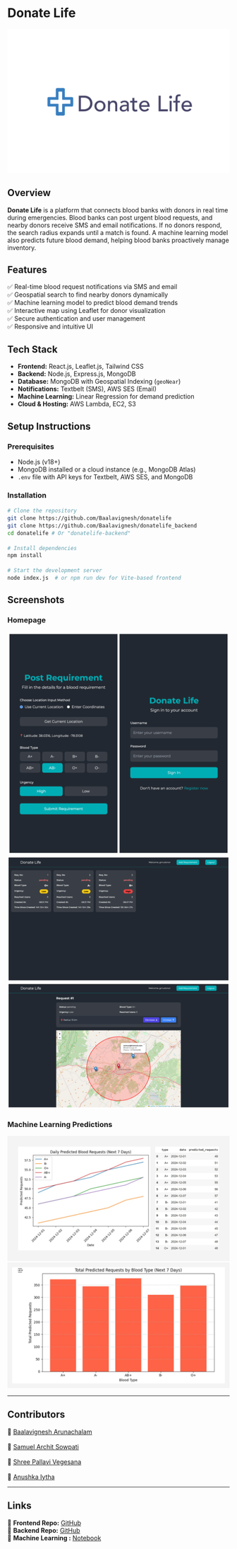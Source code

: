 # Donate Life
![](screenshots/logo.png) 

## Overview  
**Donate Life** is a platform that connects blood banks with donors in real time during emergencies. Blood banks can post urgent blood requests, and nearby donors receive SMS and email notifications. If no donors respond, the search radius expands until a match is found. A machine learning model also predicts future blood demand, helping blood banks proactively manage inventory.

## Features  
✅ Real-time blood request notifications via SMS and email  
✅ Geospatial search to find nearby donors dynamically  
✅ Machine learning model to predict blood demand trends  
✅ Interactive map using Leaflet for donor visualization  
✅ Secure authentication and user management  
✅ Responsive and intuitive UI  

## Tech Stack  
- **Frontend:** React.js, Leaflet.js, Tailwind CSS  
- **Backend:** Node.js, Express.js, MongoDB  
- **Database:** MongoDB with Geospatial Indexing (`geoNear`)  
- **Notifications:** Textbelt (SMS), AWS SES (Email)  
- **Machine Learning:** Linear Regression for demand prediction  
- **Cloud & Hosting:** AWS Lambda, EC2, S3  

## Setup Instructions  

### Prerequisites  
- Node.js (v18+)  
- MongoDB installed or a cloud instance (e.g., MongoDB Atlas)  
- `.env` file with API keys for Textbelt, AWS SES, and MongoDB  

### Installation  

```bash
# Clone the repository
git clone https://github.com/Baalavignesh/donatelife
git clone https://github.com/Baalavignesh/donatelife_backend
cd donatelife # Or "donatelife-backend"

# Install dependencies
npm install

# Start the development server
node index.js  # or npm run dev for Vite-based frontend
```
## Screenshots  
### Homepage  
![](screenshots/1.png) 
![](screenshots/2.png) 
![](screenshots/3.png)  

### Machine Learning Predictions 
![](screenshots/4.png) 
![](screenshots/5.png) 

---

## Contributors  
👤 [Baalavignesh Arunachalam](https://github.com/Baalavignesh) <br>  
👤 [Samuel Archit Sowpati](https://github.com/samuelsowpati) <br>  
👤 [Shree Pallavi Vegesana](https://github.com/Icebear242000) <br>  
👤 [Anushka Iytha](https://github.com/anuiytha) <br>  
 

---

## Links  
🔗 **Frontend Repo:** [GitHub](https://github.com/Baalavignesh/donatelife)  
🔗 **Backend Repo:** [GitHub](https://github.com/Baalavignesh/donatelife_backend)  
🔗 **Machine Learning :** [Notebook](https://github.com/Baalavignesh/hoohacks25_backend/LinearRegressionBloodBank.pdf)  
